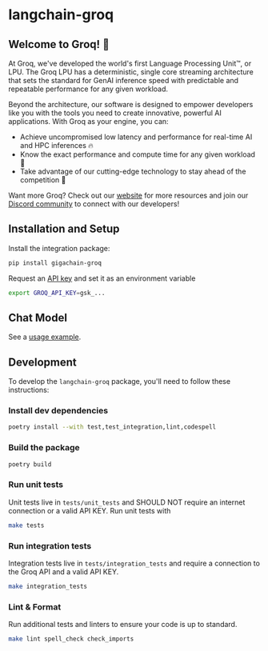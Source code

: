 # langchain-groq

## Welcome to Groq! 🚀

At Groq, we've developed the world's first Language Processing Unit™, or LPU. The Groq LPU has a deterministic, single core streaming architecture that sets the standard for GenAI inference speed with predictable and repeatable performance for any given workload.

Beyond the architecture, our software is designed to empower developers like you with the tools you need to create innovative, powerful AI applications. With Groq as your engine, you can:

* Achieve uncompromised low latency and performance for real-time AI and HPC inferences 🔥
* Know the exact performance and compute time for any given workload 🔮
* Take advantage of our cutting-edge technology to stay ahead of the competition 💪

Want more Groq? Check out our [website](https://groq.com) for more resources and join our [Discord community](https://discord.gg/JvNsBDKeCG) to connect with our developers!


## Installation and Setup
Install the integration package:

```bash
pip install gigachain-groq
```

Request an [API key](https://wow.groq.com) and set it as an environment variable

```bash
export GROQ_API_KEY=gsk_...
```

## Chat Model
See a [usage example](https://python.langchain.com/docs/integrations/chat/groq).

## Development

To develop the `langchain-groq` package, you'll need to follow these instructions:

### Install dev dependencies

```bash
poetry install --with test,test_integration,lint,codespell
```

### Build the package

```bash
poetry build
```

### Run unit tests

Unit tests live in `tests/unit_tests` and SHOULD NOT require an internet connection or a valid API KEY.  Run unit tests with

```bash
make tests
```

### Run integration tests

Integration tests live in `tests/integration_tests` and require a connection to the Groq API and a valid API KEY.

```bash
make integration_tests
```

### Lint & Format

Run additional tests and linters to ensure your code is up to standard.

```bash
make lint spell_check check_imports
```